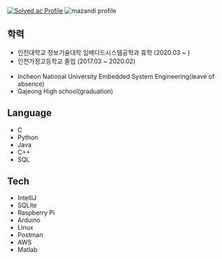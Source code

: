 [![Solved.ac Profile](http://mazassumnida.wtf/api/v2/generate_badge?boj=sk14cj)](https://solved.ac/sk14cj/)
![mazandi profile](http://mazandi.herokuapp.com/api?handle=sk14cj&theme=warm)

## 학력
<ul>
  <li>인천대학교 정보기술대학 임베디드시스템공학과 휴학 (2020.03 ~ )</li>
  <li>인천가정고등학교 졸업 (2017.03 ~ 2020.02)</li>
  <br>
  <li> Incheon National University Embedded System Engineering(leave of absence)</li>
  <li> Gajeong High school(graduation)</li>
</ul>

## Language
<ul>
  <li>C</li>
  <li>Python</li>
  <li>Java</li>
  <li>C++</li>
  <li>SQL</li>
</ul>

## Tech
<ul>
  <li>IntelliJ</li>
  <li>SQLite</li>
  <li>Raspberry Pi</li>
  <li>Arduino</li>
  <li>Linux</li>
  <li>Postman</li>
  <li>AWS</li>
  <li>Matlab</li>
</ul>
<!--
**YJHeo01/YJHeo01** is a ✨ _special_ ✨ repository because its `README.md` (this file) appears on your GitHub profile.

Here are some ideas to get you started:

- 🔭 I’m currently working on ...
- 🌱 I’m currently learning ...
- 👯 I’m looking to collaborate on ...
- 🤔 I’m looking for help with ...
- 💬 Ask me about ...
- 📫 How to reach me: ...
- 😄 Pronouns: ...
- ⚡ Fun fact: ...
-->
